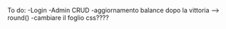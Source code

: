 To do:
-Login
-Admin CRUD
-aggiornamento balance dopo la vittoria --> round()
-cambiare il foglio css????